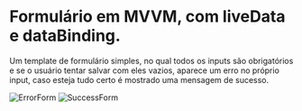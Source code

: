 # Formulário em MVVM, com liveData e dataBinding.

Um template de formulário simples, no qual todos os inputs são obrigatórios e se o usuário tentar salvar com eles vazios, aparece um erro no próprio input, caso esteja tudo certo é mostrado uma mensagem de sucesso.

![ErrorForm](https://user-images.githubusercontent.com/54027680/104025756-dc271500-51a3-11eb-8a5e-1b9386a599b6.jpeg)
![SuccessForm](https://user-images.githubusercontent.com/54027680/104025762-ddf0d880-51a3-11eb-8d79-0651199ff7ab.jpeg)
